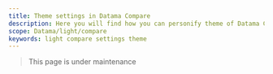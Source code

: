 ```yaml
---
title: Theme settings in Datama Compare
description: Here you will find how you can personify theme of Datama Compare
scope: Datama/light/compare
keywords: light compare settings theme
---
```


> This page is under maintenance